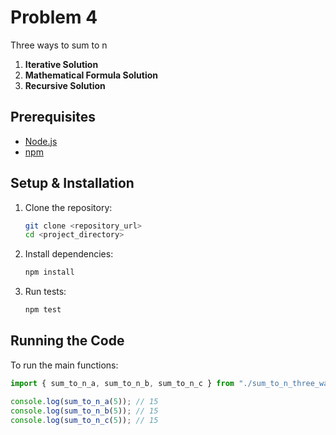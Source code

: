 # Problem 4
Three ways to sum to n

1. **Iterative Solution**
2. **Mathematical Formula Solution**
3. **Recursive Solution**

## Prerequisites

- [Node.js](https://nodejs.org/)
- [npm](https://www.npmjs.com/)

## Setup & Installation

1. Clone the repository:

   ```bash
   git clone <repository_url>
   cd <project_directory>
   ```

2. Install dependencies:

   ```bash
   npm install
   ```

3. Run tests:

   ```bash
   npm test
   ```

## Running the Code

To run the main functions:

```ts
import { sum_to_n_a, sum_to_n_b, sum_to_n_c } from "./sum_to_n_three_ways";

console.log(sum_to_n_a(5)); // 15
console.log(sum_to_n_b(5)); // 15
console.log(sum_to_n_c(5)); // 15
```


